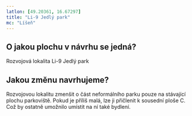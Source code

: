 ```yaml
---
latlon: [49.20361, 16.67297]
title: "Li-9 Jedlý park"
mc: "Líšeň"
---
```


## O jakou plochu v návrhu se jedná?

Rozvojová lokalita Li-9 Jedlý park

## Jakou změnu navrhujeme?

Rozvojovou lokalitu zmenšit o část neformálního parku pouze na stávající plochu parkoviště. Pokud je příliš malá, lze ji přičlenit k sousední ploše C. Což by ostatně umožnilo umístit na ní také bydlení.
